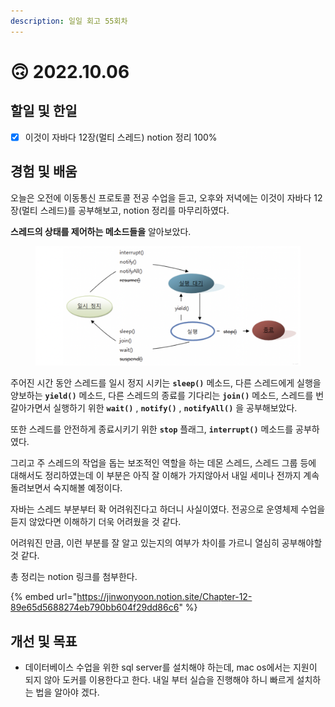```yaml
---
description: 일일 회고 55회차
---
```


# 🙃 2022.10.06

## 할일 및 한일&#x20;

* [x] 이것이 자바다 12장(멀티 스레드) notion 정리 100%&#x20;

## 경험 및 배움&#x20;

오늘은 오전에 이동통신 프로토콜 전공 수업을 듣고, 오후와 저녁에는 이것이 자바다 12장(멀티 스레드)를 공부해보고, notion 정리를 마무리하였다.

**스레드의 상태를 제어하는 메소드들을** 알아보았다.

<figure><img src="../.gitbook/assets/image (1) (4) (1).png" alt=""><figcaption></figcaption></figure>

주어진 시간 동안 스레드를 일시 정지 시키는 **`sleep()`** 메소드, 다른 스레드에게 실행을 양보하는 **`yield()`** 메소드, 다른 스레드의 종료를 기다리는 **`join()`** 메소드, 스레드를 번갈아가면서 실행하기 위한 **`wait()`** , **`notify()`** , **`notifyAll()`** 을 공부해보았다.

또한 스레드를 안전하게 종료시키기 위한 **`stop`** 플래그, **`interrupt()`** 메소드를 공부하였다.

그리고 주 스레드의 작업을 돕는 보조적인 역할을 하는 데몬 스레드, 스레드 그룹 등에 대해서도 정리하였는데 이 부분은 아직 잘 이해가 가지않아서 내일 세미나 전까지 계속 돌려보면서 숙지해볼 예정이다.

자바는 스레드 부분부터 확 어려워진다고 하더니 사실이였다. 전공으로 운영체제 수업을 듣지 않았다면 이해하기 더욱 어려웠을 것 같다.

어려워진 만큼, 이런 부분를 잘 알고 있는지의 여부가 차이를 가르니 열심히 공부해야할 것 같다.

총 정리는 notion 링크를 첨부한다.

{% embed url="https://jinwonyoon.notion.site/Chapter-12-89e65d5688274eb790bb604f29dd86c6" %}

## 개선 및 목표&#x20;

* 데이터베이스 수업을 위한 sql server를 설치해야 하는데, mac os에서는 지원이 되지 않아 도커를 이용한다고 한다. 내일 부터 실습을 진행해야 하니 빠르게 설치하는 법을 알아야 겠다.&#x20;
